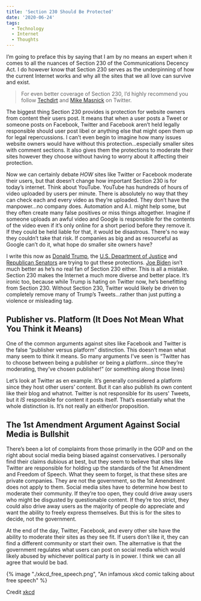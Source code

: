 ```yaml
---
title: 'Section 230 Should Be Protected'
date: '2020-06-24'
tags:
  - Technology
  - Internet
  - Thoughts
---
```


I’m going to preface this by saying that I am by no means an expert when it comes to all the nuances of Section 230 of the Communications Decency Act. I do however know that Section 230 serves as the underpinning of how the current Internet works and why all the sites that we all love can survive and exist.
<!-- excerpt -->

> For even better coverage of Section 230, I’d highly recommend you follow [Techdirt](https://www.techdirt.com) and [Mike Masnick](https://twitter.com/mmasnick) on Twitter.

The biggest thing Section 230 provides is protection for website owners from content their users post. It means that when a user posts a Tweet or someone posts on Facebook, Twitter and Facebook aren’t held legally responsible should user post libel or anything else that might open them up for legal repercussions. I can’t even begin to imagine how many issues website owners would have without this protection...especially smaller sites with comment sections. It also gives them the protections to moderate their sites however they choose without having to worry about it affecting their protection.

Now we can certainly debate _HOW_ sites like Twitter or Facebook moderate their users, but that doesn’t change how important Section 230 is for today’s internet. Think about YouTube. YouTube has hundreds of hours of video uploaded by users per minute. There is absolutely no way that they can check each and every video as they’re uploaded. They don’t have the manpower...no company does. Automation and A.I. might help some, but they often create many false positives or miss things altogether. Imagine if someone uploads an awful video and Google is responsible for the contents of the video even if it’s only online for a short period before they remove it. If they could be held liable for that, it would be disastrous. There's no way they couldn’t take that risk. If companies as big and as resourceful as Google can’t do it, what hope do smaller site owners have?

I write this now as [Donald Trump](https://www.techdirt.com/articles/20200528/01321044592/two-things-to-understand-about-trumps-executive-order-social-media-1-distraction-2-legally-meaningless.shtml), the [U.S. Department of Justice](https://www.techdirt.com/articles/20200617/13341644736/justice-department-releases-own-preposterous-recommendations-updating-section-230.shtml) and [Republican Senators](https://www.techdirt.com/articles/20200617/09243044732/senator-hawleys-section-230-reform-even-dumber-than-we-expected-would-launch-ton-vexatious-lawsuits.shtml) are trying to gut these protections. [Joe Biden](https://www.techdirt.com/articles/20200531/01363144611/joe-biden-wastes-huge-opportunity-to-support-free-speech-still-wants-to-revoke-section-230.shtml) isn’t much better as he’s no real fan of Section 230 either. This is all a mistake. Section 230 makes the Internet a much more diverse and better place. It’s ironic too, because while Trump is hating on Twitter now, he’s benefitting from Section 230. Without Section 230, Twitter would likely be driven to completely remove many of Trump’s Tweets...rather than just putting a violence or misleading tag.

## Publisher vs. Platform (It Does Not Mean What You Think it Means)

One of the common arguments against sites like Facebook and Twitter is the false “publisher versus platform” distinction. This doesn’t mean what many seem to think it means. So many arguments I’ve seen is “Twitter has to choose between being a publisher or being a platform...since they’re moderating, they’ve chosen publisher!” (or something along those lines)

Let’s look at Twitter as en example. It’s generally considered a platform since they host other users’ content. But it can also publish its own content like their blog and whatnot. Twitter is not responsible for its users' Tweets, but it _IS_ responsible for content it posts itself. That’s essentially what the whole distinction is. It’s not really an either/or proposition.

## The 1st Amendment Argument Against Social Media is Bullshit

There’s been a lot of complaints from those primarily in the GOP and on the right about social media being biased against conservatives. I personally find their claims dubious at best, but they seem to believe that sites like Twitter are responsible for holding up the standards of the 1st Amendment and Freedom of Speech. What they seem to forget, is that these sites are private companies. They are not the government, so the 1st Amendment does not apply to them. Social media sites have to determine how best to moderate their community. If they’re too open, they could drive away users who might be disgusted by questionable content. If they’re too strict, they could also drive away users as the majority of people do appreciate and want the ability to freely express themselves. But this is for the sites to decide, not the government.

At the end of the day, Twitter, Facebook, and every other site have the ability to moderate their sites as they see fit. If users don’t like it, they can find a different community or start their own. The alternative is that the government regulates what users can post on social media which would likely abused by whichever political party is in power. I think we can all agree that would be bad.

{% image "./xkcd_free_speech.png", "An infamous xkcd comic talking about free speech" %}
<div class="image-credit">Credit <a href="https://xkcd.com/1357/" title="xkcd: Free Speech Comic">xkcd</a></div>